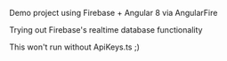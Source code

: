 Demo project using Firebase + Angular 8 via AngularFire

Trying out Firebase's realtime database functionality



This won't run without ApiKeys.ts ;) 
